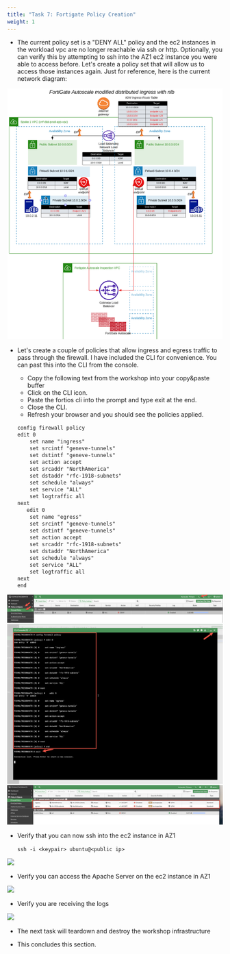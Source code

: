 ```yaml
---
title: "Task 7: Fortigate Policy Creation"
weight: 1
---
```


* The current policy set is a "DENY ALL" policy and the ec2 instances in the workload vpc are no longer reachable via ssh or http. Optionally, you can verify this by attempting to ssh into the AZ1 ec2 instance you were able to access before. Let's create a policy set that will allow us to access those instances again. Just for reference, here is the current network diagram:

![](image-mdw-cap-modified.png)

* Let's create a couple of policies that allow ingress and egress traffic to pass through the firewall. I have included the CLI for convenience. You can past this into the CLI from the console.

  * Copy the following text from the workshop into your copy&paste buffer
  * Click on the CLI icon. 
  * Paste the fortios cli into the prompt and type exit at the end.
  * Close the CLI.
  * Refresh your browser and you should see the policies applied.
  
  
  ```
  config firewall policy
  edit 0
      set name "ingress"
      set srcintf "geneve-tunnels"
      set dstintf "geneve-tunnels"
      set action accept
      set srcaddr "NorthAmerica"
      set dstaddr "rfc-1918-subnets"
      set schedule "always"
      set service "ALL"
      set logtraffic all
  next
     edit 0
      set name "egress"
      set srcintf "geneve-tunnels"
      set dstintf "geneve-tunnels"
      set action accept
      set srcaddr "rfc-1918-subnets"
      set dstaddr "NorthAmerica"
      set schedule "always"
      set service "ALL"
      set logtraffic all
  next 
  end
  
  ```
    
![](image-t7-1.png)
![](image-t7-2.png)
![](image-t7-3.png)

* Verify that you can now ssh into the ec2 instance in AZ1

  ``` ssh -i <keypair> ubuntu@<public ip> ```

![](image-t7-4.png)

* Verify you can access the Apache Server on the ec2 instance in AZ1

![](image-t7-5.png)

* Verify you are receiving the logs

![](image-t7-6.png)

* The next task will teardown and destroy the workshop infrastructure

* This concludes this section.
